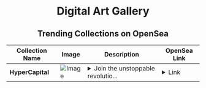 <div align="center">

# Digital Art Gallery

## Trending Collections on OpenSea

| Collection Name                       | Image                                                                                     | Description                       | OpenSea Link                                                                                          |
|---------------------------------------|-------------------------------------------------------------------------------------------|-----------------------------------|--------------------------------------------------------------------------------------------------------|
| **HyperCapital** | ![Image](https://i.seadn.io/s/raw/files/0da688611c8d1a7d0c6e5bc95ce842e1.webp?w=500&auto=format?w=200&auto=format) | <details><summary>Join the unstoppable revolutio...</summary>Join the unstoppable revolution with HyperCapital</details> | <details><summary>Link</summary>[HyperCapital](https://opensea.io/collection/hypercapital)</details> |

</div>